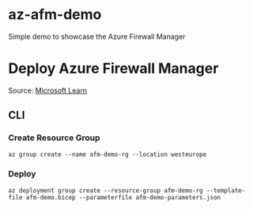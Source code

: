 # az-afm-demo

Simple demo to showcase the Azure Firewall Manager

# Deploy Azure Firewall Manager

Source: [Microsoft Learn](https://learn.microsoft.com/en-us/azure/firewall-manager/quick-secure-virtual-hub-bicep?tabs=CLI)

## CLI

### Create Resource Group

```
az group create --name afm-demo-rg --location westeurope
```

### Deploy

```
az deployment group create --resource-group afm-demo-rg --template-file afm-demo.bicep --parameterfile afm-demo-parameters.json
```
